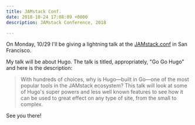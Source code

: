 ```yaml
---
title: JAMstack Conf.
date: 2018-10-24 17:08:09 +0000
description: JAMstack Conference, 2018

---
```

On Monday, 10/29 I'll be giving a lightning talk at the [JAMstack.conf](https://jamstackconf.com/) in San Francisco.

My talk will be about Hugo. The talk is titled, appropriately, "Go Go Hugo" and here is the description:

> With hundreds of choices, why is Hugo—built in Go—one of the most popular tools in the JAMstack ecosystem? This talk will look at some of Hugo's super powers and less well known features to see how it can be used to great effect on any type of site, from the small to complex.

See you there!